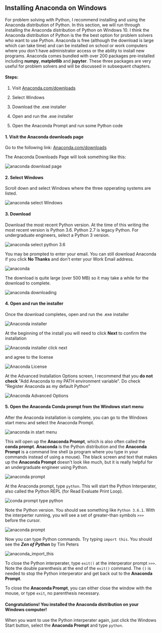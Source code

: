 
## Installing Anaconda on Windows
For problem solving with Python, I recommend installing and using the Anaconda distribution of Python.
In this section, we will run through installing the Anaconda distribution of Python on Windows 10. I think the Anaconda distribution of Python is the the best option for problem solvers who want to use Python. Anaconda is free (although the download is large which can take time) and can be installed on school or work computers where you don't have administrator access or the ability to install new programs. Anaconda comes bundled with over 200 packages pre-installed including **numpy**, **matplotlib** and **jupyter**. These three packages are very useful for problem solvers and will be discussed in subsequent chapters.

#### Steps:

1. Visit [Anaconda.com/downloads](https://www.anaconda.com/download/)

2. Select Windows

3. Download the .exe installer

4. Open and run the .exe installer

5. Open the Anaconda Prompt and run some Python code
#### 1. Visit the Anaconda downloads page

Go to the following link: [Anaconda.com/downloads](https://www.anaconda.com/download/)

The Anaconda Downloads Page will look something like this:

![anaconda download page](images/anaconda_download_page.png)
#### 2. Select Windows

Scroll down and select Windows where the three opperating systems are listed.

![anaconda select Windows](images/anaconda_select_windows.png)
#### 3. Download

Download the most recent Python version. At the time of this writing the most recent version is Python 3.6. Python 2.7 is legacy Python. For undergraduate engineers, select a Python 3 version.

![anaconda select python 3.6](images/anaconda_python3_or_python2.png)

You may be prompted to enter your email. You can still download Anaconda if you click **No Thanks** and don't enter your Work Email address.

![anaconda](images/anaconda_enter_email.png)

The download is quite large (over 500 MB) so it may take a while for the download to complete.

![anaconda downloading](images/anaconda_downloading.png)
#### 4. Open and run the installer

Once the download completes, open and run the .exe installer

![Anaconda installer](images/anaconda_run_installer.png)

At the beginning of the install you will need to click **Next** to confirm the installation

![Anaconda installer click next](images/anaconda_installer_click_next.png)

and agree to the license

![Anaconda License](images/anaconda_agree_to_license.png)

At the Advanced Installation Options screen, I recommend that you **do not check** "Add Anaconda to my PATH environment variable". Do check "Register Anaconda as my default Python"

![Anaconda Advanced Options](images/anaconda_path2.png)
#### 5. Open the Anaconda Conda prompt from the Windows start menu

After the Anaconda installation is complete, you can go to the Windows start menu and select the Anaconda Prompt.

![anaconda in start menu](images/anaconda_from_start_menu.png)

This will open up the **Anaconda Prompt**, which is also often called the **conda prompt**. **Anaconda** is the Python distribution and the **Anaconda Prompt** is a command line shell (a program where you type in your commands instead of using a mouse). The black screen and text that makes up the **Anaconda Prompt** doesn't look like much, but it is really helpful for an undergraduate engineer using Python.

![anaconda prompt](images/anaconda_window.png)

At the Anaconda prompt, type ```python```. This will start the Python Interperater, also called the Python REPL (for Read Evaluate Print Loop). 

![conda prompt type python](images/conda_prompt_type_python.png)

Note the Python version. You should see something like ```Python 3.6.1```.  With the interperter running, you will see a set of greater-than symbols ```>>>``` before the cursor. 

![anaconda prompt](images/conda_type_python.png)

Now you can type Python commands. Try typing ```import this```. You should see the **_Zen of Python_** by Tim Peters

![anaconda_import_this](images/conda_import_this_output.png)

To close the Python interperater, type ```exit()``` at the interperator prompt ```>>>```.  Note the double parenthesis at the end of the ```exit()``` command. The ```()``` is needed to stop the Python interperator and get back out to the **Anaconda Prompt**.

To close the **Anaconda Prompt**, you can either close the window with the mouse, or type ```exit```, no parenthesis necessary.
#### Congratulations! You installed the Anaconda distribution on your Windows computer!

When you want to use the Python interperater again, just click the Windows Start button, select the **Anaconda Prompt** and type ```python```.
 

